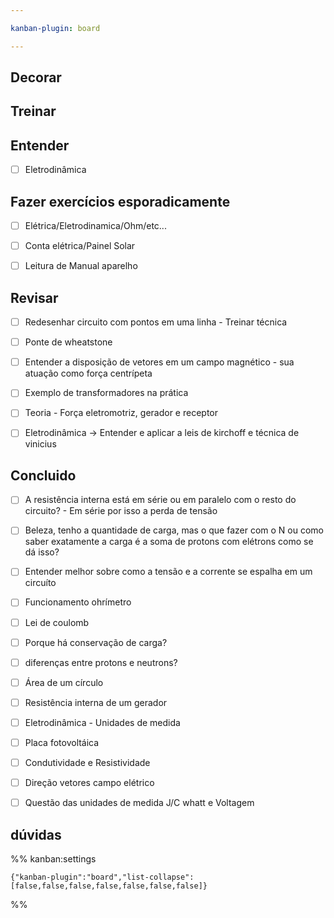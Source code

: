 ```yaml
---

kanban-plugin: board

---
```


## Decorar



## Treinar



## Entender

- [ ] Eletrodinâmica


## Fazer exercícios esporadicamente

- [ ] Elétrica/Eletrodinamica/Ohm/etc...
- [ ] Conta elétrica/Painel Solar
- [ ] Leitura de Manual aparelho


## Revisar

- [ ] Redesenhar circuito com pontos em uma linha - Treinar técnica
- [ ] Ponte de wheatstone
- [ ] Entender a disposição de vetores em um campo magnético - sua atuação como força centrípeta
- [ ] Exemplo de transformadores na prática
- [ ] Teoria - Força eletromotriz, gerador e receptor
- [ ] Eletrodinâmica -> Entender e aplicar a leis de kirchoff e técnica de vinicius


## Concluido

- [ ] A resistência interna está em série ou em paralelo com o resto do circuito? - Em série por isso a perda de tensão
- [ ] Beleza, tenho a quantidade de carga, mas o que fazer com o N ou como saber exatamente a carga é a soma de protons com elétrons como se dá isso?
- [ ] Entender melhor sobre como a tensão e a corrente se espalha em um circuíto
- [ ] Funcionamento ohrímetro
- [ ] Lei de coulomb
- [ ] Porque há conservação de carga?
- [ ] diferenças entre protons e neutrons?
- [ ] Área de um círculo
- [ ] Resistência interna de um gerador
- [ ] Eletrodinâmica - Unidades de medida
- [ ] Placa fotovoltáica
- [ ] Condutividade e Resistividade
- [ ] Direção vetores campo elétrico
- [ ] Questão das unidades de medida J/C whatt e Voltagem


## dúvidas





%% kanban:settings
```
{"kanban-plugin":"board","list-collapse":[false,false,false,false,false,false,false]}
```
%%